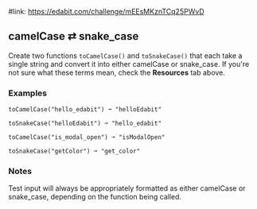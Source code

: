 #link: https://edabit.com/challenge/mEEsMKznTCq25PWvD



## camelCase  ⇄  snake_case

Create two functions `toCamelCase()` and `toSnakeCase()` that each take a single string and convert it into either camelCase or  snake_case. If you're not sure what these terms mean, check the **Resources** tab above.

### Examples

```
toCamelCase("hello_edabit") ➞ "helloEdabit"

toSnakeCase("helloEdabit") ➞ "hello_edabit"

toCamelCase("is_modal_open") ➞ "isModalOpen"

toSnakeCase("getColor") ➞ "get_color"
```

### Notes

Test input will always be appropriately formatted as either camelCase or snake_case, depending on the function being called.